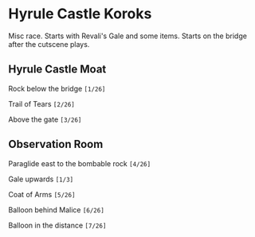# Hyrule Castle Koroks

Misc race. Starts with Revali's Gale and some items. Starts on the bridge after the cutscene plays.

## Hyrule Castle Moat

Rock below the bridge `[1/26]`

Trail of Tears `[2/26]`

Above the gate `[3/26]`

## Observation Room

Paraglide east to the bombable rock `[4/26]`

Gale upwards `[1/3]`

Coat of Arms `[5/26]`

Balloon behind Malice `[6/26]`

Balloon in the distance `[7/26]`


